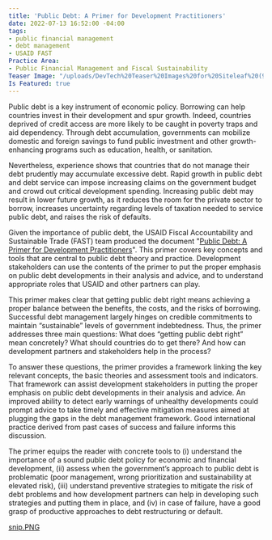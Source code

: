 ```yaml
---
title: 'Public Debt: A Primer for Development Practitioners'
date: 2022-07-13 16:52:00 -04:00
tags:
- public financial management
- debt management
- USAID FAST
Practice Area:
- Public Financial Management and Fiscal Sustainability
Teaser Image: "/uploads/DevTech%20Teaser%20Images%20for%20Siteleaf%20(9).png"
Is Featured: true
---
```


Public debt is a key instrument of economic policy. Borrowing can help countries invest in their development and spur growth. Indeed, countries deprived of credit access are more likely to be caught in poverty traps and aid dependency. Through debt accumulation, governments can mobilize domestic and foreign savings to fund public investment and other growth-enhancing programs such as education, health, or sanitation.

Nevertheless, experience shows that countries that do not manage their debt prudently may accumulate excessive debt. Rapid growth in public debt and debt service can impose increasing claims on the government budget and crowd out critical development spending.  Increasing public debt may result in lower future growth, as it reduces the room for the private sector to borrow, increases uncertainty regarding levels of taxation needed to service public debt, and raises the risk of defaults.

Given the importance of public debt, the USAID Fiscal Accountability and Sustainable Trade (FAST) team produced the document "[Public Debt: A Primer for Development Practitioners](http://ow.ly/kr3Q50JFamh)". This primer covers key concepts and tools that are central to public debt theory and practice. Development stakeholders can use the contents of the primer to put the proper emphasis on public debt developments in their analysis and advice, and to understand appropriate roles that USAID and other partners can play.

This primer makes clear that getting public debt right means achieving a proper balance between the benefits, the costs, and the risks of borrowing. Successful debt management largely hinges on credible commitments to maintain “sustainable” levels of government indebtedness. Thus, the primer addresses three main questions: What does “getting public debt right” mean concretely? What should countries do to get there? And how can development partners and stakeholders help in the process? 

To answer these questions, the primer provides a framework linking the key relevant concepts, the basic theories and assessment tools and indicators. That framework can assist development stakeholders in putting the proper emphasis on public debt developments in their analysis and advice. An improved ability to detect early warnings of unhealthy developments could prompt advice to take timely and effective mitigation measures aimed at plugging the gaps in the debt management framework. Good international practice derived from past cases of success and failure informs this discussion. 

The primer equips the reader with concrete tools to (i) understand the importance of a sound public debt policy for economic and financial development, (ii) assess when the government’s approach to public debt is problematic (poor management, wrong prioritization and sustainability at elevated risk), (iii) understand preventive strategies to mitigate the risk of debt problems and how development partners can help in developing such strategies and putting them in place, and (iv) in case of failure, have a good grasp of productive approaches to debt restructuring or default.

[snip.PNG](/uploads/snip.PNG)